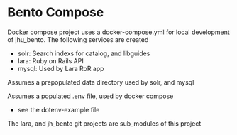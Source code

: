 # Bento Compose

Docker compose project uses a docker-compose.yml for local development of jhu_bento. 
The following services are created
- solr:  Search indexs for catalog, and libguides
- lara:  Ruby on Rails API 
- mysql: Used by Lara RoR app

Assumes a  prepopulated data directory used by solr, and mysql

Assumes a populated .env file, used by docker compose 
- see the dotenv-example file

The lara, and jh_bento git projects are sub_modules of this project
